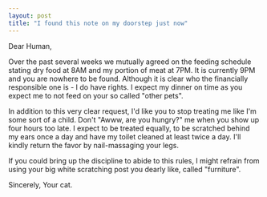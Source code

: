 ```yaml
---
layout: post
title: "I found this note on my doorstep just now"
---
```


Dear Human,

Over the past several weeks we mutually agreed on the feeding schedule stating dry food at 8AM and my portion of meat at 7PM. It is currently 9PM and you are nowhere to be found. Although it is clear who the financially responsible one is - I do have rights. I expect my dinner on time as you expect me to not feed on your so called "other pets".

In addition to this very clear request, I'd like you to stop treating me like I'm some sort of a child. Don't "Awww, are you hungry?" me when you show up four hours too late. I expect to be treated equally, to be scratched behind my ears once a day and have my toilet cleaned at least twice a day. I'll kindly return the favor by nail-massaging your legs. 

If you could bring up the discipline to abide to this rules, I might refrain from using your big white scratching post you dearly like, called "furniture".

Sincerely,
Your cat.